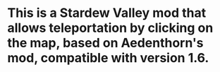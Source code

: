 
# This is a Stardew Valley mod that allows teleportation by clicking on the map, based on Aedenthorn's mod, compatible with version 1.6.
